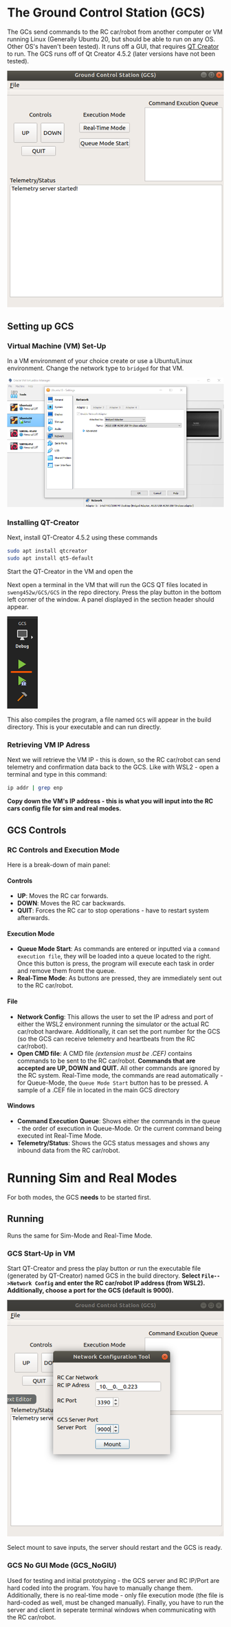 # The Ground Control Station (GCS)
The GCs send commands to the RC car/robot from another computer or VM running Linux (Generally Ubuntu 20, but should be able to run on any OS. Other OS's haven't been tested). It runs off a GUI, that requires [ QT Creator](https://www.qt.io/product/development-tools) to run. The GCS runs off of Qt Creator 4.5.2 (later versions have not been tested).

![Alt text](../README_Supps/GCSMain.png)

## Setting up GCS


### Virtual Machine (VM) Set-Up
In a VM environment of your choice create or use a Ubuntu/Linux environment. Change the network type to `bridged` for that VM.

![Alt text](../README_Supps/bridged.png)

### Installing QT-Creator

Next, install QT-Creator 4.5.2 using these commands
``` bash
sudo apt install qtcreator
sudo apt install qt5-default
```

Start the QT-Creator in the VM and open the

Next open a terminal in the VM that will run the GCS QT files located in `sweng452w/GCS/GCS` in the repo directory. Press the play button in the bottom left corner of the window. A panel displayed in the section header should appear.

![GCS QT](../README_Supps/gcsQT.png)

This also compiles the program, a file named `GCS` will appear in the build directory. This is your executable and can run directly.

### Retrieving VM IP Adress
Next we will retrieve the VM IP - this is down, so the RC car/robot can send telemetry and confirmation data back to the GCS. Like with WSL2 - open a terminal and type in this command:
``` bash
ip addr | grep enp
```
**Copy down the VM's IP address - this is what you will input into the RC cars config file for sim and real modes.**

## GCS Controls

### RC Controls and Execution Mode
Here is a break-down of main panel:

#### Controls
- **UP**: Moves the RC car forwards.
- **DOWN**: Moves the RC car backwards.
- **QUIT**: Forces the RC car to stop operations - have to restart system afterwards.

#### Execution Mode
- **Queue Mode Start**: As commands are entered or inputted via a `command execution file`, they will be loaded into a queue located to the right. Once this button is press, the program will execute each task in order and remove them fromt the queue.
- **Real-Time Mode**: As buttons are pressed, they are immediately sent out to the RC car/robot.

#### File
- **Network Config**: This allows the user to set the IP adress and port of either the WSL2 environment running the simulator or the actual RC car/robot hardware. Additionally, it can set the port number for the GCS (so the GCS can receive telemetry and heartbeats from the RC car/robot). 
- **Open CMD file**: A CMD file *(extension must be .CEF)* contains commands to be sent to the RC car/robot. **Commands that are accepted are UP, DOWN and QUIT.** All other commands are ignored by the RC system. Real-Time mode, the commands are read automatically - for Queue-Mode, the `Queue Mode Start` button has to be pressed. A sample of a .CEF file in located in the main GCS directory

#### Windows
- **Command Execution Queue**: Shows either the commands in the queue - the order of execution in Queue-Mode. Or the current command being executed int Real-Time Mode.
- **Telemetry/Status**: Shows the GCS status messages and shows any inbound data from the RC car/robot.

# Running Sim and Real Modes
For both modes, the GCS **needs** to be started first.

## Running
Runs the same for Sim-Mode and Real-Time Mode.

### GCS Start-Up in VM
Start QT-Creator and press the play button *or* run the executable file (generated by QT-Creator) named GCS in the build directory. **Select `File-->Network Config` and enter the RC car/robot IP address (from WSL2). Additionally, choose a port for the GCS (default is 9000).**

![GCS Configured](../README_Supps/GCSConfiged.png)

Select mount to save inputs, the server should restart and the GCS is ready.

### GCS No GUI Mode (GCS_NoGIU)
Used for testing and initial prototyping - the GCS server and RC IP/Port are hard coded into the program. You have to manually change them. Additionally, there is no real-time mode - only file execution mode (the file is hard-coded as well, must be changed manually). Finally, you have to run the server and client in seperate terminal windows when communicating with the RC car/robot. 